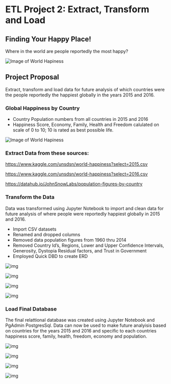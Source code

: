 # ETL Project 2: Extract, Transform and Load 

## Finding Your Happy Place! 

Where in the world are people reportedly the most happy? 





![Image of World Hapiness](https://www.herd.org.np/uploads/frontend/blogscoverphoto/1480669639-whr-logo.png)





## Project Proposal

Extract, transform and load data for future analysis of which countries were the people reportedly the happiest globally in the years 2015 and 2016. 



### Global Happiness by Country

* Country Population numbers from all countries in 2015 and 2016
* Happiness Score, Economy, Family, Health and Freedom calulated on scale of 0 to 10; 10 is rated as best possible life.  





![Image of World Hapiness](https://whatworkswellbeing.files.wordpress.com/2016/03/160311-whr-2016-happy-ppl-opt.jpg)





### Extract Data from these sources: 
 
https://www.kaggle.com/unsdsn/world-happiness?select=2015.csv

https://www.kaggle.com/unsdsn/world-happiness?select=2016.csv

https://datahub.io/JohnSnowLabs/population-figures-by-country





### Transform the Data 

Data was transformed using Jupyter Notebook to import and clean data for future analysis of where people were reportedly happiest globally in 2015 and 2016. 

* Import CSV datasets 
* Renamed and dropped columns 
* Removed data population figures from 1960 thru 2014 
* Removed Country Id’s, Regions, Lower and Upper Confidence Intervals, Generosity, Dystopia Residual factors, and Trust in Government 
* Employed Quick DBD to create ERD 




![img](https://raw.githubusercontent.com/michelleherman13/project-2/main/Resources/Extract_pop_2105.png)




![img](https://raw.githubusercontent.com/michelleherman13/project-2/main/Resources/rename_columns_lower_2016.png)




![img](https://raw.githubusercontent.com/michelleherman13/project-2/main/Resources/transform-15_16_df.png)




![img](https://raw.githubusercontent.com/michelleherman13/project-2/main/Resources/Project%202%20ERD.png)




### Load Final Database 


The final relattional database was created using Jupyter Notebook and PgAdmin PostgresSql. Data can now be used to make future analyisis based on countries for the years 2015 and 2016 and specific to each countries happiness score, family, health, freedom, economy and population. 



![img](https://raw.githubusercontent.com/michelleherman13/project-2/main/Resources/Create_Load_Database.png)

![img](https://github.com/michelleherman13/project-2/blob/main/Resources/confirm_query_data_added.png)


![img](https://raw.githubusercontent.com/michelleherman13/project-2/main/Resources/schema_sql.png)

![img](https://github.com/michelleherman13/project-2/blob/main/Resources/Join__country.png)










